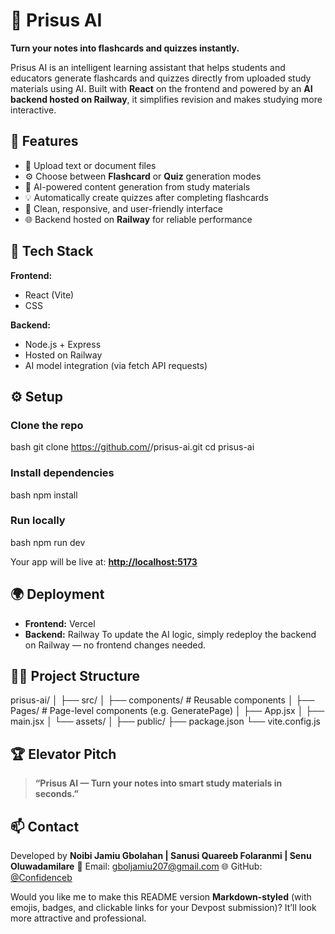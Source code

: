# 🧠 Prisus AI

**Turn your notes into flashcards and quizzes instantly.**

Prisus AI is an intelligent learning assistant that helps students and educators generate flashcards and quizzes directly from uploaded study materials using AI. Built with **React** on the frontend and powered by an **AI backend hosted on Railway**, it simplifies revision and makes studying more interactive.


## 🚀 Features

* 📄 Upload text or document files
* ⚙️ Choose between **Flashcard** or **Quiz** generation modes
* 🤖 AI-powered content generation from study materials
* 💡 Automatically create quizzes after completing flashcards
* 🧩 Clean, responsive, and user-friendly interface
* 🌐 Backend hosted on **Railway** for reliable performance

 
## 🧰 Tech Stack

**Frontend:**

* React (Vite)
* CSS

**Backend:**

* Node.js + Express
* Hosted on Railway
* AI model integration (via fetch API requests)

 

## ⚙️ Setup

### Clone the repo

 bash
git clone https://github.com/<your-username>/prisus-ai.git
cd prisus-ai
 

### Install dependencies

 bash
npm install
 

### Run locally

 bash
npm run dev
 

Your app will be live at: **[http://localhost:5173](http://localhost:5173)**

 
## 🌍 Deployment

* **Frontend:** Vercel
* **Backend:** Railway
  To update the AI logic, simply redeploy the backend on Railway — no frontend changes needed.

 
## 🧑‍💻 Project Structure

 
prisus-ai/
│
├── src/
│   ├── components/       # Reusable components
│   ├── Pages/            # Page-level components (e.g. GeneratePage)
│   ├── App.jsx
│   ├── main.jsx
│   └── assets/
│
├── public/
├── package.json
└── vite.config.js
 
 

## 🏆 Elevator Pitch

> **“Prisus AI — Turn your notes into smart study materials in seconds.”**

## 📫 Contact

Developed by **Noibi Jamiu Gbolahan | Sanusi Quareeb Folaranmi | Senu Oluwadamilare**
📧 Email: [gboljamiu207@gmail.com](mailto:gboljamiu207@gmail.com)
🌐 GitHub: [@Confidenceb](https://github.com/Confidenceb)

 

Would you like me to make this README version **Markdown-styled** (with emojis, badges, and clickable links for your Devpost submission)? It’ll look more attractive and professional.
